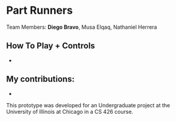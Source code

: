 # Part Runners

Team Members: **Diego Bravo**, Musa Elqaq, Nathaniel Herrera

## How To Play + Controls
- 

## My contributions:
- 

This prototype was developed for an Undergraduate project at the University of Illinois at Chicago in a CS 426 course.
